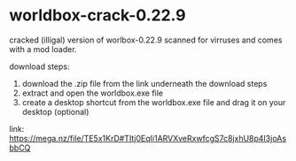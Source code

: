 # worldbox-crack-0.22.9
cracked (illigal) version of worlbox-0.22.9 scanned for virruses and comes with a mod loader.

download steps:
1. download the .zip file from the link underneath the download steps
2. extract and open the worldbox.exe file
3. create a desktop shortcut from the worldbox.exe file and drag it on your desktop (optional)

link: https://mega.nz/file/TE5x1KrD#TItj0EqIi1ARVXveRxwfcgS7c8jxhU8p4I3joAsbbCQ
